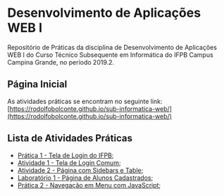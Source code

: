 # Desenvolvimento de Aplicações WEB I
Repositório de Práticas da disciplina de Desenvolvimento de Aplicações WEB I do Curso Técnico Subsequente em Informática do IFPB Campus Campina Grande, no período 2019.2.
## Página Inicial
As atividades práticas se encontram no seguinte link: [https://rodolfobolconte.github.io/sub-informatica-web/](https://rodolfobolconte.github.io/sub-informatica-web/)
## Lista de Atividades Práticas
* [Prática 1 - Tela de Login do IFPB](https://rodolfobolconte.github.io/sub-informatica-web/pratica1/index.html);
* [Atividade 1 - Tela de Login Comum](https://rodolfobolconte.github.io/sub-informatica-web/atividade1/index.html);
* [Atividade 2 - Página com Sidebars e Table](https://rodolfobolconte.github.io/sub-informatica-web/atividade2/index.html);
* [Laboratório 1 - Página de Alunos Cadastrados](https://rodolfobolconte.github.io/sub-informatica-web/laboratorio1/index.html);
* [Prática 2 - Navegação em Menu com JavaScript](https://rodolfobolconte.github.io/sub-informatica-web/pratica2/index.html);